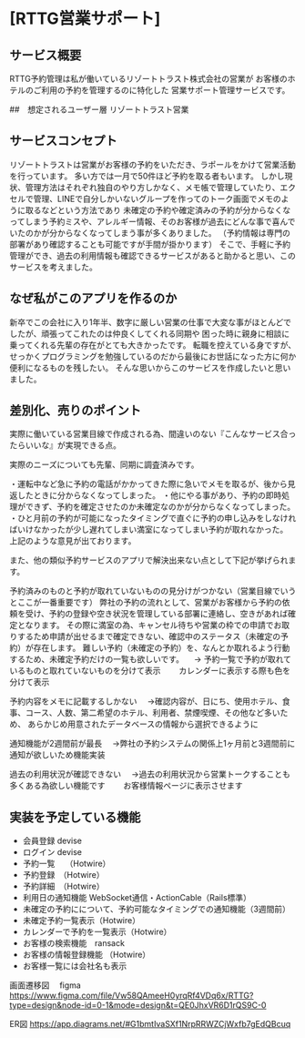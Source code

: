 # [RTTG営業サポート]

## サービス概要

RTTG予約管理は私が働いているリゾートトラスト株式会社の営業が
お客様のホテルのご利用の予約を管理するのに特化した
営業サポート管理サービスです。


##　想定されるユーザー層
リゾートトラスト営業

## サービスコンセプト
リゾートトラストは営業がお客様の予約をいただき、ラポールをかけて営業活動を行っています。
多い方では一月で50件ほど予約を取る者もいます。
しかし現状、管理方法はそれぞれ独自のやり方しかなく、メモ帳で管理していたり、エクセルで管理、LINEで自分しかいないグループを作ってのトーク画面でメモのように取るなどという方法であり
未確定の予約や確定済みの予約が分からなくなってしまう予約ミスや、アレルギー情報、そのお客様が過去にどんな事で喜んでいたのかが分からなくなってしまう事が多くありました。
（予約情報は専門の部署があり確認することも可能ですが手間が掛かります）
そこで、手軽に予約管理ができ、過去の利用情報も確認できるサービスがあると助かると思い、このサービスを考えました。



## なぜ私がこのアプリを作るのか
新卒でこの会社に入り1年半、数字に厳しい営業の仕事で大変な事がほとんどでしたが、頑張ってこれたのは仲良くしてくれる同期や
困った時に親身に相談に乗ってくれる先輩の存在がとても大きかったです。
転職を控えている身ですが、せっかくプログラミングを勉強しているのだから最後にお世話になった方に何か便利になるものを残したい。
そんな思いからこのサービスを作成したいと思いました。



## 差別化、売りのポイント
実際に働いている営業目線で作成される為、間違いのない『こんなサービス合ったらいいな』が実現できる点。

実際のニーズについても先輩、同期に調査済みです。

・運転中など急に予約の電話がかかってきた際に急いでメモを取るが、後から見返したときに分からなくなってしまった。
・他にやる事があり、予約の即時処理ができず、予約を確定させたのか未確定なのかが分からなくなってしまった。
・ひと月前の予約が可能になったタイミングで直ぐに予約の申し込みをしなければいけなかったが少し遅れてしまい満室になってしまい予約が取れなかった。
上記のような意見が出ております。

また、他の類似予約サービスのアプリで解決出来ない点として下記が挙げられます。

予約済みのものと予約が取れていないものの見分けがつかない（営業目線でいうとここが一番重要です）
弊社の予約の流れとして、営業がお客様から予約の依頼を受け、予約の登録や空き状況を管理している部署に連絡し、空きがあれば確定となります。
その際に満室の為、キャンセル待ちや営業の枠での申請でお取りするため申請が出せるまで確定できない、確認中のステータス（未確定の予約）が存在します。
難しい予約（未確定の予約）を、なんとか取れるよう行動するため、未確定予約だけの一覧も欲しいです。
　→ 予約一覧で予約が取れているものと取れていないものを分けて表示
　　カレンダーに表示する際も色を分けて表示

予約内容をメモに記載するしかない
　→確認内容が、日にち、使用ホテル、食事、コース、人数、第二希望のホテル、利用者、禁煙喫煙、その他など多いため、
あらかじめ用意されたデータベースの情報から選択できるように

通知機能が2週間前が最長
　→弊社の予約システムの関係上1ヶ月前と3週間前に通知が欲しいため機能実装

過去の利用状況が確認できない
　→過去の利用状況から営業トークすることも多くある為欲しい機能です
　　お客様情報ページに表示させます




## 実装を予定している機能
* 会員登録 devise
* ログイン devise
* 予約一覧　 （Hotwire）
* 予約登録　（Hotwire）
* 予約詳細　（Hotwire）
* 利用日の通知機能  WebSocket通信・ActionCable（Rails標準）
* 未確定の予約にについて、予約可能なタイミングでの通知機能（3週間前）
* 未確定予約一覧表示（Hotwire）
* カレンダーで予約を一覧表示（Hotwire）
* お客様の検索機能　ransack
* お客様の情報登録機能 （Hotwire）
* お客様一覧には会社名も表示

画面遷移図　
figma https://www.figma.com/file/Vw58QAmeeH0yrqRf4VDq6x/RTTG?type=design&node-id=0-1&mode=design&t=QE0JhxVR6D1rQS9C-0

ER図
https://app.diagrams.net/#G1bmtIvaSXf1NrpRRWZCjWxfb7gEdQBcuq